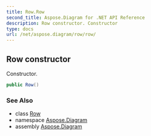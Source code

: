 ```yaml
---
title: Row.Row
second_title: Aspose.Diagram for .NET API Reference
description: Row constructor. Constructor
type: docs
url: /net/aspose.diagram/row/row/
---
```

## Row constructor

Constructor.

```csharp
public Row()
```

### See Also

* class [Row](../)
* namespace [Aspose.Diagram](../../row/)
* assembly [Aspose.Diagram](../../../)


